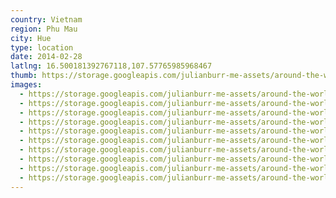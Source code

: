 ```yaml
---
country: Vietnam
region: Phu Mau
city: Hue
type: location
date: 2014-02-28
latlng: 16.500181392767118,107.57765985968467
thumb: https://storage.googleapis.com/julianburr-me-assets/around-the-world/vietnam/hue/IMG_3041--thumb.JPG
images:
  - https://storage.googleapis.com/julianburr-me-assets/around-the-world/vietnam/hue/IMG_3036.JPG
  - https://storage.googleapis.com/julianburr-me-assets/around-the-world/vietnam/hue/IMG_3016.JPG
  - https://storage.googleapis.com/julianburr-me-assets/around-the-world/vietnam/hue/IMG_3041.JPG
  - https://storage.googleapis.com/julianburr-me-assets/around-the-world/vietnam/hue/IMG_3042.JPG
  - https://storage.googleapis.com/julianburr-me-assets/around-the-world/vietnam/hue/IMG_3017.JPG
  - https://storage.googleapis.com/julianburr-me-assets/around-the-world/vietnam/hue/IMG_3011.JPG
  - https://storage.googleapis.com/julianburr-me-assets/around-the-world/vietnam/hue/IMG_3018.JPG
  - https://storage.googleapis.com/julianburr-me-assets/around-the-world/vietnam/hue/IMG_3014.JPG
  - https://storage.googleapis.com/julianburr-me-assets/around-the-world/vietnam/hue/IMG_3005.JPG
  - https://storage.googleapis.com/julianburr-me-assets/around-the-world/vietnam/hue/IMG_3002.JPG
---
```

